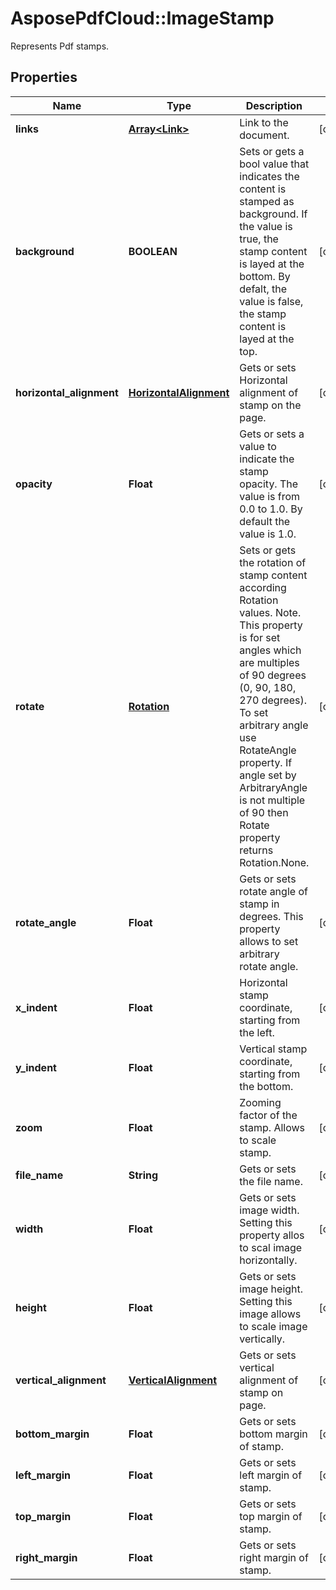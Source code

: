 ﻿# AsposePdfCloud::ImageStamp
Represents Pdf stamps.

## Properties
Name | Type | Description | Notes
------------ | ------------- | ------------- | -------------
**links** | [**Array&lt;Link&gt;**](Link.md) | Link to the document. | [optional] 
**background** | **BOOLEAN** | Sets or gets a bool value that indicates the content is stamped as background. If the value is true, the stamp content is layed at the bottom. By defalt, the value is false, the stamp content is layed at the top. | [optional] 
**horizontal_alignment** | [**HorizontalAlignment**](HorizontalAlignment.md) | Gets or sets Horizontal alignment of stamp on the page.  | [optional] 
**opacity** | **Float** | Gets or sets a value to indicate the stamp opacity. The value is from 0.0 to 1.0. By default the value is 1.0. | [optional] 
**rotate** | [**Rotation**](Rotation.md) | Sets or gets the rotation of stamp content according Rotation values. Note. This property is for set angles which are multiples of 90 degrees (0, 90, 180, 270 degrees). To set arbitrary angle use RotateAngle property.  If angle set by ArbitraryAngle is not multiple of 90 then Rotate property returns Rotation.None. | [optional] 
**rotate_angle** | **Float** | Gets or sets rotate angle of stamp in degrees. This property allows to set arbitrary rotate angle.  | [optional] 
**x_indent** | **Float** | Horizontal stamp coordinate, starting from the left. | [optional] 
**y_indent** | **Float** | Vertical stamp coordinate, starting from the bottom. | [optional] 
**zoom** | **Float** | Zooming factor of the stamp. Allows to scale stamp. | [optional] 
**file_name** | **String** | Gets or sets the file name. | [optional] 
**width** | **Float** | Gets or sets image width. Setting this property allos to scal image horizontally. | [optional] 
**height** | **Float** | Gets or sets image height. Setting this image allows to scale image vertically. | [optional] 
**vertical_alignment** | [**VerticalAlignment**](VerticalAlignment.md) | Gets or sets vertical alignment of stamp on page. | [optional] 
**bottom_margin** | **Float** | Gets or sets bottom margin of stamp. | [optional] 
**left_margin** | **Float** | Gets or sets left margin of stamp. | [optional] 
**top_margin** | **Float** | Gets or sets top margin of stamp. | [optional] 
**right_margin** | **Float** | Gets or sets right margin of stamp. | [optional] 


